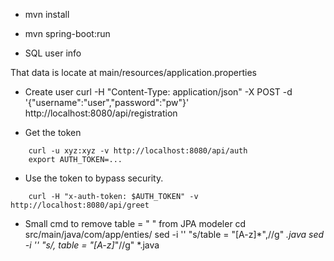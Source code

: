 - mvn install
- mvn spring-boot:run 

- SQL user info

That data is locate at main/resources/application.properties

- Create user 
curl -H "Content-Type: application/json" -X POST -d '{"username":"user","password":"pw"}' http://localhost:8080/api/registration 


- Get the token

```
 	curl -u xyz:xyz -v http://localhost:8080/api/auth
	export AUTH_TOKEN=...
```

- Use the token to bypass security.

```
	curl -H "x-auth-token: $AUTH_TOKEN" -v http://localhost:8080/api/greet
```


- Small cmd to remove table = " " from JPA modeler
 cd src/main/java/com/app/enties/
 sed -i '' "s/table \= \"[A-z]*\",//g" *.java
 sed -i '' "s/, table \= \"[A-z]*\"//g" *.java